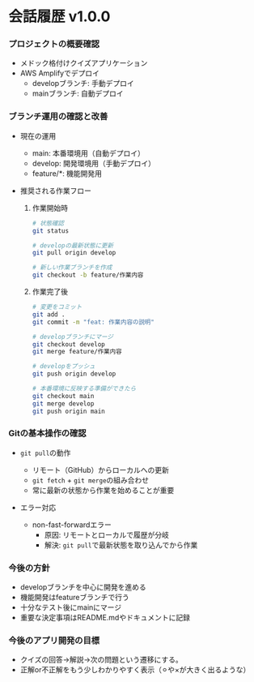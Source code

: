 # 会話履歴 v1.0.0

### プロジェクトの概要確認
- メドック格付けクイズアプリケーション
- AWS Amplifyでデプロイ
  - developブランチ: 手動デプロイ
  - mainブランチ: 自動デプロイ

### ブランチ運用の確認と改善
- 現在の運用
  - main: 本番環境用（自動デプロイ）
  - develop: 開発環境用（手動デプロイ）
  - feature/*: 機能開発用

- 推奨される作業フロー
  1. 作業開始時
     ```bash
     # 状態確認
     git status
     
     # developの最新状態に更新
     git pull origin develop
     
     # 新しい作業ブランチを作成
     git checkout -b feature/作業内容
     ```

  2. 作業完了後
     ```bash
     # 変更をコミット
     git add .
     git commit -m "feat: 作業内容の説明"
     
     # developブランチにマージ
     git checkout develop
     git merge feature/作業内容
     
     # developをプッシュ
     git push origin develop
     
     # 本番環境に反映する準備ができたら
     git checkout main
     git merge develop
     git push origin main
     ```

### Gitの基本操作の確認
- `git pull`の動作
  - リモート（GitHub）からローカルへの更新
  - `git fetch` + `git merge`の組み合わせ
  - 常に最新の状態から作業を始めることが重要

- エラー対応
  - non-fast-forwardエラー
    - 原因: リモートとローカルで履歴が分岐
    - 解決: `git pull`で最新状態を取り込んでから作業

### 今後の方針
- developブランチを中心に開発を進める
- 機能開発はfeatureブランチで行う
- 十分なテスト後にmainにマージ
- 重要な決定事項はREADME.mdやドキュメントに記録

### 今後のアプリ開発の目標

*   クイズの回答→解説→次の問題という遷移にする。
*   正解or不正解をもう少しわかりやすく表示（⚪︎や×が大きく出るような） 